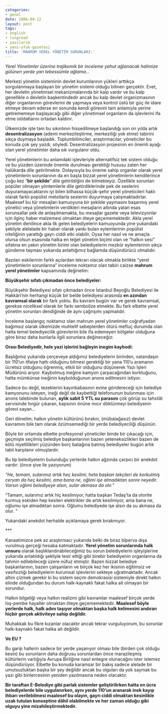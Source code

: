 ```yaml
---
categories:
- genel
date: 2006-09-12
layout: post
tags:
- english
- longread
- yazilarim
- yeni-ufuk-gazetesi
title: 'MAHRUM YEREL YÖNETİM SORUNLARI:'
---
```


_Yerel Yönetimler üzerine trajikomik bir inceleme yahut ağlanacak halimize gülünen yerde yarı tebessümle ağlama…_

Merkezi yönetim sisteminin devlet kurumlarının yükleri arttıkça sorgulanmaya başlayan bir yönetim sistemi olduğu bilinen gerçektir. Evet, her devletin yönetimsel mekanizmalarında bir kalp vardır ve bu kalp genellikle o devletin başkentindedir ancak bu kalp devlet organizmasının diğer organlarının görevlerini de yapmaya veya kontrol üstü bir güç ile idare etmeye devam ederse en sonunda kendi görevini tam anlamıyla yerine getirememeye başlayacağı gibi diğer yönetimsel organların da işlevlerini ifa etme istidatlarını ortadan kaldırır.

Ülkemizde işte tam bu sıkıntının hissedilmeye başlandığı son on yılda artık **desentralizasyon** (ademi merkezileştirme, merkeziliği yok etme) tabirini sıkça duymaya başladık. Toplumbilimciler, araştırmacılar, yöneticiler bu konuda çok şey yazdı, söyledi. Desentralizasyon projesinin en önemli ayağı olan yerel yönetimler daha sık vurgulanır oldu.

Yerel yönetimlerin bu anlamdaki işlevleriyle alternatifsiz tek sistem olduğu ve bu yüzden üzerinde önemle durulması gerektiği hususu zaten her halükarda dile getirilmekte. Dolayısıyla bu öneme sahip organlar olarak yerel yönetimlerin sorunlarının da en başta bizzat yerel yönetimlerin kendilerince çoğu kez “**bir şekilde**” dile getirildiğini de bilmekteyiz. Özellikle sorunları popüler olmayan yöntemlerle dile getirdiklerinde pek de seslerini duyuramayacaklarını iyi bilen bilhassa küçük-şehir yerel yöneticileri haklı olarak farklı popülist metotlarla seslerini duyurmaya çalışmaktadırlar. Maalesef bu tür mesajları kamuoyuna bir şekilde yaymasını başarmış yerel yönetici veya yönetimlerin verdikleri mesajların altında yatan esas sorunsallar pek de anlaşılmamakta, bu mesajlar gazete veya televizyonlar için ilginç haber malzemesi olmaktan öteye geçememektedir. Akla yerel yönetim denilince akla ilk gelen belediyelerin kamuoyunda yine yukarıdaki şekliyle alelalade bir haber olarak yankı bulan eylemlerinin popülist niteliğinin yarattığı gayrı ciddi etki olabilir. Oysa her nasıl ve ne amaçla olursa olsun esasında halka en teğet yönetim biçimi olan ve “halkın sesi” sıfatına en yakın yönetim birimi olan belediyelerin mezkûr eylemlerinin sıkça gündeme taşması yukarıda anlattığımız bağlamda düşündürücü olmalıdır.

Bazıları eskilerinin farklı açılardan tekrarı olacak olmakla birlikte “yerel yönetimlerin sorunlarına” inceleme noktamız olan tabiri caizse **mahrum yerel yönetimler** kapsamında değinelim:

**Büyükşehir sıfatı çıkmadan önce belediyeler:**

Büyükşehir Belediyesi sıfatı çıkmadan önce İstanbul Beyoğlu Belediyesi ile Hakkâri’nin herhangi küçük bir belde belediyesi arasında **en azından kavramsal olarak** bir fark yoktu. Bu kavram bugün var ve gerek kavramsal, gerekse niceliksel olarak bir farkı sembolize etmekte. Bu fark elbette yerel yönetim sorunları dendiğinde de aynı çağrışımı yapmalıdır.

İnceleme başlangıç noktamız olan mahrum yerel yönetimler coğrafyadan bağımsız olarak ülkemizde muhtelif sebeplerden ötürü mefluç durumda olan hatta temel belediyecilik görevlerini bile ifa edemeyen bölgeler olduğuna göre biraz daha bunlarla ilgili sorunlara değineceğiz:

**Orası Belediyedir, hele yazi işlerini bağleyin inegim kaybodi:**

Başlığımız yukarıda çerçeveye aldığımız belediyelerin birinden, vatandaşın bir 110’un itfaiye hattı olduğunu bilmesi gerektiği bir yana 110’u aramanın ücretsiz olduğunu öğrenmiş, etkili bir olduğunu düşünerek Yazı İşleri Müdürünü arıyor. Kaybolmuş ineğine kamyon çarpacağından korktuğunu, hatta mümkünse ineğinin kaybolduğunun anons edilmesini istiyor.

Sadece bu değil, tezeklerini kayınbabasının evine göndereceği için belediye kamyonunu isteyen, ineği değil de kaybettiği telefonunun bulunması için anons talebinde bulunan, **aylık sabit 5 YTL su parasını** çok görüp su tahsilât servisinde hırgür çıkaran, kapsının önüne mıcır döktürmeyi belediyenin görevi sayan…

Geri dönelim; halkın yönetin kültürünü bırakın, (mübalağasız) devlet kavramını bile tam olarak özümsemediği bir yerde belediyeciliği düşünün.

Böyle bir ortamda elbette profesyonel yöneticiler binde bir çıkacağı için, geçmişte seçilmiş belediye başkanlarının bazen yeteneksizlikleri bazen de kötü niyetlilikleri yüzünden borç batağına batmış belediyeler bugün artık tabii karşılanır olmuşlardır.

Bu tip belediyelerin bulunduğu yerlerde halkın ağzında çarpıcı bir anekdot vardır: (önce şive ile yazıyorum)

_“He, temam, sularımız artık heç kesilmi, heta başkan tekçileri de korkutmiş ceryan da heç kesilmi, ama bana ne, oğlımi işe almadıktan sonre neyedir. Varsın oğlımi belediyeye alsın, sular akmasa da olır.”_

“Tamam, sularımız artık hiç kesilmiyor, hatta başkan Tedaş’ta da otorite kurmuş eskiden hep kesilen elektrikler de artık kesilmiyor, ama bana ne, oğlumu işe almadıktan sonra. Oğlumu belediyede işe alsın da su akmasa da olur. “

Yukarıdaki anekdot herhalde açıklamaya gerek bırakmıyor.

\*\*\*

Kanaatimizce pek az araştırmacı yukarıda belki de biraz bîperva dışa vurulmuş gerçeği hesaba katmaktadır. **Yerel yönetim sorunlarında halk unsuru** olarak başlıklandırabileceğimiz bu sorun belediyelerin işleyişlerine yukarıda anlatıldığı şekliyle tesir ettiği gibi birebir belediyenin organlarına da tahmin edilebileceği üzere nüfuz etmiştir. Bazen bizzat belediye başkanlarının, bazen çalışanların ve birçok kez her ikisinin eğitimsiz ve vasıfsızlığı belediyelerin kurumsal işlevlerini sekteye uğratmaktadır. Ancak altını çizmek gerekir ki bu sistem seçim demokrasisi sistemiyle direkt halkın elinde olduğundan bu durum halk-kaynaklı fakat halka ait olmayan bir sorundur.

Halkın bilgeliği veya halkın realizmi gibi kavramlar maalesef birçok yerde loş-pembe hayaller olmaktan öteye geçememektedir. **Maalesef böyle yerlerde halk, halk adını taşıyor olmaktan başka halk kelimesini andıran hiçbir gerçek aktiviteye sahip değildir.**

Muhakkak bu fikre kızanlar olacaktır ancak tekrar vurguluyorum, bu sorunlar halk-kaynaklı fakat halka ait değildir.

**Ve EU ?**

Bu garip hallerin sadece bir yerde yaşanıyor olması bile (birden çok olduğu kesin) bu sorunların daha doğrusu sorunlardan önce marazileşmiş kültürlerin varlığıyla Avrupa Birliğine nasıl entegre olunacağını ister istemez düşündürüyor. Elbette bu konuda karamsar bir bakış sadece alelade bir umutsuzluktan başka bir şey değildir ancak bu olguları da yok saymak bu yazı gibi binlercesinin yeniden yazılmasına neden olacaktır.

**Bir taraftan E-Belediye gibi parlak sistemler geliştirilirken hatta en ücra belediyelerde bile uygulanırken, aynı yerde 110’un aranarak inek kayıp ihbarı verilebilmesi maalesef bu olayın, gayrı ciddi olmaktan kesinlikle uzak tutulan konseptine dâhil olabilmekte ve her zaman olduğu gibi olguyu yine mizahileştirmektedir.**
